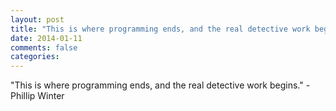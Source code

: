 ```yaml
---
layout: post
title: "This is where programming ends, and the real detective work begins."
date: 2014-01-11
comments: false
categories: 
---
```


<span class='quote'>"This is where programming ends, and the real detective work begins."</span>
<span class='by'>- Phillip Winter</span>
